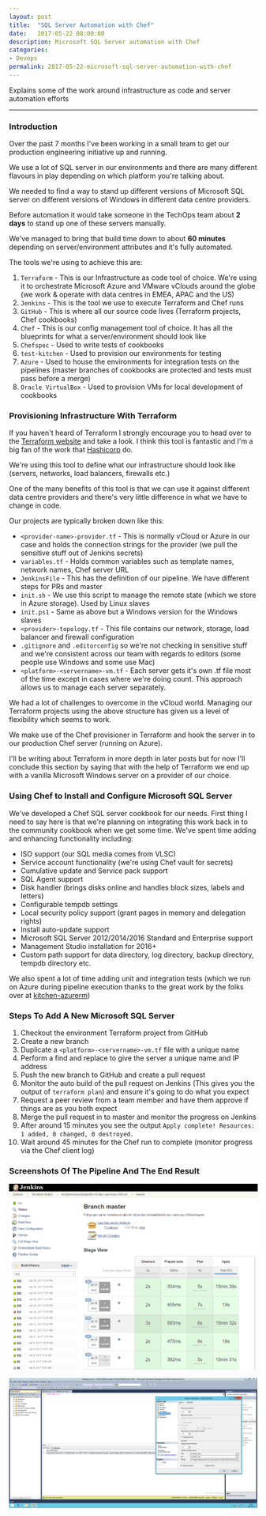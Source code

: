 ```yaml
---
layout: post
title:  "SQL Server Automation with Chef"
date:   2017-05-22 08:00:00
description: Microsoft SQL Server automation with Chef
categories:
- Devops
permalink: 2017-05-22-microsoft-sql-server-automation-with-chef
---
```


Explains some of the work around infrastructure as code and server automation efforts

---

### Introduction ###

Over the past 7 months I've been working in a small team to get our production engineering initiative up and running.

We use a lot of SQL server in our environments and there are many different flavours in play depending on which platform you're talking about.

We needed to find a way to stand up different versions of Microsoft SQL server on different versions of Windows in different data centre providers. 

Before automation it would take someone in the TechOps team about **2 days** to stand up one of these servers manually.

We've managed to bring that build time down to about **60 minutes** depending on server/environment attributes and it's fully automated.

The tools we're using to achieve this are:

1. `Terraform` - This is our Infrastructure as code tool of choice. We're using it to orchestrate Microsoft Azure and VMware vClouds around the globe (we work & operate with data centres in EMEA, APAC and the US)
2. `Jenkins` - This is the tool we use to execute Terraform and Chef runs 
3. `GitHub` - This is where all our source code lives (Terraform projects, Chef cookbooks)
4. `Chef` - This is our config management tool of choice. It has all the blueprints for what a server/environment should look like
5. `Chefspec` - Used to write tests of cookbooks
6. `test-kitchen` - Used to provision our environments for testing 
7. `Azure` - Used to house the environments for integration tests on the pipelines (master branches of cookbooks are protected and tests must pass before a merge)
8. `Oracle VirtualBox` - Used to provision VMs for local development of cookbooks
 
### Provisioning Infrastructure With Terraform ###

If you haven't heard of Terraform I strongly encourage you to head over to the [Terraform website](https://www.terraform.io) and take a look. I think this tool is fantastic and I'm a big fan of the work that [Hashicorp](https://www.hashicorp.com) do.
 
We're using this tool to define what our infrastructure should look like (servers, networks, load balancers, firewalls etc.) 

One of the many benefits of this tool is that we can use it against different data centre providers and there's very little difference in what we have to change in code.

Our projects are typically broken down like this:

- `<provider-name>-provider.tf` - This is normally vCloud or Azure in our case and holds the connection strings for the provider (we pull the sensitive stuff out of Jenkins secrets)
- `variables.tf` - Holds common variables such as template names, network names, Chef server URL
- `JenkinsFile` - This has the definition of our pipeline. We have different steps for PRs and master
- `init.sh` - We use this script to manage the remote state (which we store in Azure storage). Used by Linux slaves
- `init.ps1` - Same as above but a Windows version for the Windows slaves
- `<provider>-topology.tf` - This file contains our network, storage, load balancer and firewall configuration 
- `.gitignore` and `.editorconfig` so we're not checking in sensitive stuff and we're consistent across our team with regards to editors (some people use Windows and some use Mac)
- `<platform>-<servername>-vm.tf` - Each server gets it's own .tf file most of the time except in cases where we're doing count. This approach allows us to manage each server separately. 

We had a lot of challenges to overcome in the vCloud world. Managing our Terraform projects using the above structure has given us a level of flexibility which seems to work.

We make use of the Chef provisioner in Terraform and hook the server in to our production Chef server (running on Azure). 

I'll be writing about Terraform in more depth in later posts but for now I'll conclude this section by saying that with the help of Terraform we end up with a vanilla Microsoft Windows server on a provider of our choice.

### Using Chef to Install and Configure Microsoft SQL Server ###

We've developed a Chef SQL server cookbook for our needs. First thing I need to say here is that we're planning on integrating this work back in to the community cookbook when we get some time. We've spent time adding and enhancing functionality including: 

- ISO support (our SQL media comes from VLSC)
- Service account functionality (we're using Chef vault for secrets)
- Cumulative update and Service pack support
- SQL Agent support
- Disk handler (brings disks online and handles block sizes, labels and letters)
- Configurable tempdb settings
- Local security policy support (grant pages in memory and delegation rights)
- Install auto-update support
- Microsoft SQL Server 2012/2014/2016 Standard and Enterprise support 
- Management Studio installation for 2016+ 
- Custom path support for data directory, log directory, backup directory, tempdb directory etc.
 
We also spent a lot of time adding unit and integration tests (which we run on Azure during pipeline execution thanks to the great work by the folks over at [kitchen-azurerm](https://github.com/test-kitchen/kitchen-azurerm "kitchen-azurerm"))

### Steps To Add A New Microsoft SQL Server ###

1. Checkout the environment Terraform project from GitHub
2. Create a new branch
3. Duplicate a `<platform>-<servername>-vm.tf` file with a unique name
4. Perform a find and replace to give the server a unique name and IP address
5. Push the new branch to GitHub and create a pull request
6. Monitor the auto build of the pull request on Jenkins (This gives you the output of `terraform plan`) and ensure it's going to do what you expect
7. Request a peer review from a team member and have them approve if things are as you both expect
8. Merge the pull request in to master and monitor the progress on Jenkins 
9. After around 15 minutes you see the output `Apply complete! Resources: 1 added, 0 changed, 0 destroyed.`
10. Wait around 45 minutes for the Chef run to complete (monitor progress via the Chef client log)

### Screenshots Of The Pipeline And The End Result ###

![Jenkins Pipeline](/assets/images/2017-05-22-jenkins-terraform.png "Jenkins Terraform Pipeline") 

![SQL 2012 Server](/assets/images/2017-05-22-sql-server.png "SQL 2012 Server")
